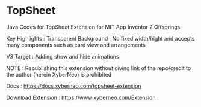 # TopSheet
Java Codes for TopSheet Extension for MIT App Inventor 2 Offsprings

Key Highlights : Transparent Background , No fixed width/hight and accepts many components such as card view and arrangements

V3 Target : Adding show and hide animations

NOTE : Republishing this extension without giving link of the repo/credit to the author (herein XyberNeo) is prohibited 

Docs : https://docs.xyberneo.com/topsheet-extension


Download Extension : https://www.xyberneo.com/Extension
